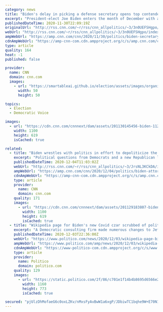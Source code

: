 ```yaml
---
category: news
title: "Biden's delay in picking a defense secretary opens top contenders to uncomfortable scrutiny "
excerpt: "President-elect Joe Biden enters the month of December with a question still looming over one of the most critical decisions in his Cabinet: Who will he nominate to be Secretary of Defense?\n    \n"
publishedDateTime: 2020-11-30T22:09:19Z
originalUrl: "http://rss.cnn.com/~r/rss/cnn_allpolitics/~3/3n0UEFSHgpo/index.html"
webUrl: "http://rss.cnn.com/~r/rss/cnn_allpolitics/~3/3n0UEFSHgpo/index.html"
ampWebUrl: "https://amp.cnn.com/cnn/2020/11/30/politics/biden-secretary-of-defense-pick-scrutiny/index.html"
cdnAmpWebUrl: "https://amp-cnn-com.cdn.ampproject.org/c/s/amp.cnn.com/cnn/2020/11/30/politics/biden-secretary-of-defense-pick-scrutiny/index.html"
type: article
quality: 164
heat: -1
published: false

provider:
  name: CNN
  domain: cnn.com
  images:
    - url: "https://smartableai.github.io/election/assets/images/organizations/cnn.com-50x50.jpg"
      width: 50
      height: 50

topics:
  - Election
  - Democratic Voice

images:
  - url: "https://cdn.cnn.com/cnnnext/dam/assets/201130145456-biden-1125-super-tease.jpg"
    width: 1100
    height: 619
    isCached: true

related:
  - title: "Biden wrestles with politics in effort to depoliticize the Justice Department "
    excerpt: "Political questions from Democrats and a new Republican litmus test have suddenly become complicating factors in one of President-elect Joe Biden's most critical choices: picking a new Attorney General to lead the Justice Department out of its highly politicized era.\n    \n"
    publishedDateTime: 2020-12-04T11:03:02Z
    webUrl: "http://rss.cnn.com/~r/rss/cnn_allpolitics/~3/JrsNL3KCkDA/index.html"
    ampWebUrl: "https://amp.cnn.com/cnn/2020/12/04/politics/biden-attorney-general-search/index.html"
    cdnAmpWebUrl: "https://amp-cnn-com.cdn.ampproject.org/c/s/amp.cnn.com/cnn/2020/12/04/politics/biden-attorney-general-search/index.html"
    type: article
    provider:
      name: CNN
      domain: cnn.com
    quality: 171
    images:
      - url: "https://cdn.cnn.com/cnnnext/dam/assets/201129183807-biden-file-1125-super-tease.jpg"
        width: 1100
        height: 619
        isCached: true
  - title: "Wikipedia page for Biden's new Covid czar scrubbed of politically damaging material"
    excerpt: "A Democratic consulting firm made numerous changes to Jeff Zients' page as he became a more important figure on Biden’s team this summer and fall."
    publishedDateTime: 2020-12-03T22:36:00Z
    webUrl: "https://www.politico.com/news/2020/12/03/wikipedia-page-bidens-new-covid-czar-scrubbed-442735"
    ampWebUrl: "https://www.politico.com/amp/news/2020/12/03/wikipedia-page-bidens-new-covid-czar-scrubbed-442735"
    cdnAmpWebUrl: "https://www-politico-com.cdn.ampproject.org/c/s/www.politico.com/amp/news/2020/12/03/wikipedia-page-bidens-new-covid-czar-scrubbed-442735"
    type: article
    provider:
      name: Politico
      domain: politico.com
    quality: 129
    images:
      - url: "https://static.politico.com/2f/86/c701e1f14b4b8695d6566e23a04f/ap120767208216.jpg"
        width: 1160
        height: 773
        isCached: true

secured: "pjUlzDhMofaeG6c0oxLZKv/nMxsFyAvBwW1a6xgP/JDbiwTC1bqhe9W+E70N13fkYtYf/Zu4lbC0uQOu2VMgzkMkZnSsClZUBsvBXjtZUy1TW3/k4NIu9smhWQWm+KzP/rH20/7s6tHEBF2IRXR0pUOT846AKnM/eFrGl0Ro7sDxMuBKW5xJyRhuXCW/LzctTUxj9EZmjwm5HYBEN+NIaRnDjZx2FqvflUfnm+sYvBq3kGZJF5jjIgrLDropdpQfON4/8eo5djJxFXzDkZgLl2UgDQ9Gt3HkCWVR0NjNjXBx54WTMqGVS03sdtReiEzGSbQJPFXoKTF02riXyZt81Hy91Yqy8vSdP9hRzJQSZrM=;7zMz7tZRi8QJ+uuluvm+jg=="
---
```


